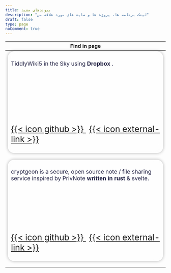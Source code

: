 ```yaml
---
title: پیوندهای مفید
description: "لینک برنامه ها، پروژه ها و سایت های مورد علاقه من"
draft: false
type: page
noComment: true
---
```


<table id="myCards">
  <thead>
    <tr>
      <th>Find in page</th>
    </tr>
  </thead>
  <tbody>
    <tr>
      <td>
        <div class="card" dir=ltr>
          <p>TiddlyWiki5 in the Sky using <strong> Dropbox </strong>.</p>
          <p class="card-footer">
            <a class="icon" href="https://github.com/mer30hamid/tw5-dropbox" target="_blank" rel="noreferrer noopener me">
                {{< icon github >}}
            </a>
            <a class="icon" href="https://mer30hamid.github.io/tw5-dropbox/" target="_blank" rel="noreferrer noopener me">
                {{< icon external-link >}}
            </a>
          </p>
        </div>
      </td>
    </tr>
    <tr>
      <td>
        <div class="card" dir=ltr>
          <p>cryptgeon is a secure, open source note / file sharing service inspired by PrivNote <strong> written in rust </strong> & svelte.</p>
          <p class="card-footer">
            <a class="icon" href="https://github.com/cupcakearmy/cryptgeon" target="_blank" rel="noreferrer noopener me">
                {{< icon github >}}
            </a>
            <a class="icon" href="https://cryptgeon.org/" target="_blank" rel="noreferrer noopener me">
                {{< icon external-link >}}
            </a>
          </p>
        </div>
      </td>
    </tr>
  </tbody>
</table>



<div id="wrapper"></div>

<script src="https://cdn.jsdelivr.net/npm/gridjs@6.2.0/dist/gridjs.production.min.js"></script>
<script src="https://cdn.jsdelivr.net/npm/gridjs@6.2.0/l10n/dist/l10n.umd.js"></script>
<link rel="stylesheet" href="https://cdn.jsdelivr.net/npm/gridjs@6.2.0/dist/theme/mermaid.min.css">

<style>

/* Container needed to position the button. Adjust the width as needed */
.changBgBtn {
  position: relative;
  width: 12%;
}

/* Make the image responsive */
.changBgBtn img {
  width: 100%;
  height: auto;
}

/* Style the button and place it in the middle of the container/image */
.changBgBtn .btn {
  position: absolute;
  top: 50%;
  left: 50%;
  transform: translate(-50%, -50%);
  -ms-transform: translate(-50%, -50%);
  background-color: #555;
  color: white;
  font-size: 16px;
  padding: 12px 24px;
  border: none;
  cursor: pointer;
  border-radius: 5px;
}

.changBgBtn .btn:hover {
  background-color: black;
}



.card {
  font-size: 1.1em;
  color: #224;
  max-width: 500px;
  min-height: 200px;
  height: 300px;
  display: flex;
  flex-direction: column;
  justify-content: space-between;
  margin-bottom: 15px;
  padding: 0.5em;
  border: 1px solid rgba(255, 255, 255, .25);
  border-radius: 20px;
  background-color: rgba(255, 255, 255, 0.45);
  box-shadow: 0 0 10px 1px rgba(0, 0, 0, 0.25);
  backdrop-filter: blur(15px);
}

.card-footer a{
  font-size: 0.75em;
}

.card-footer a.icon {
  font-size: 1.5em;
  margin-right: 10px;
}



.gridjs-search{
  float: right;
}


.gridjs-wrapper, .gridjs-td, .gridjs-tr, .gridjs-tbody, .gridjs-table{
    background: transparent !important;
    border: none !important;
    max-width: 620px !important;
    box-shadow: none;
}

.gridjs-footer, .gridjs-pages button{
  max-width: 620px !important;
  color: #224;
  background-color: rgba(255, 255, 255, 0.45) !important;
  box-shadow: 0 0 10px 1px rgba(0, 0, 0, 0.25);
  backdrop-filter: blur(15px);
}


body{
    background-image: url("/bg/3.jpg") !important;
    background-attachment: fixed;
}


/* input.gridjs-input, .gridjs-search-input{
    min-height: 40px;
    margin: 0 20px 10px 0;
    width: 250px;
    padding: 0 15px 0 15px;
    border-radius: 25px;
    background-color: #e7fff1f5;
} */

.gridjs-message{
    color: oldlace
}

.gridjs-pagination .gridjs-pages button:first-child {
  border-bottom-left-radius: unset;
  border-top-left-radius: unset;
  border-bottom-right-radius: 6px;
  border-top-right-radius: 6px;
}

.gridjs-pagination .gridjs-pages button:last-child:focus {
  margin-right: unset;
  margin-left: 0;
}

.gridjs-pagination .gridjs-pages button:last-child {
  border-bottom-right-radius: unset;
  border-top-right-radius: unset;
  border-right: unset;
  border-bottom-left-radius: 6px;
  border-top-left-radius: 6px;
  border-left: 1px solid #d2d6dc;
}

</style>

<script>

// for(let i=1;i<=13;++i){
//   document.write('<div class="changBgBtn">');
//   document.write('<img src="/bg/'+ i +'.png" alt="Snow">');
//   document.write('<button class="btn" onclick="document.getElementsByClassName(\'app-container\')[0].style.background=\'url(/bg/' + i + '.png)\'">Set ' + i + '</button>');
//   document.write('</div>');
// }

myCards = document.getElementById("myCards");

const grid = new gridjs.Grid({
  from: myCards,
  language: gridjs.l10n.faIR,
  search: {
    ignoreHiddenColumns: false,
  },
  pagination: {
    limit: 5
  },
  style: {
    th: {'display': 'none'}}
});


let wrp = document.getElementById("wrapper");

grid.render(wrp);

window.onload = function() {
    wrp.getElementsByTagName("input")[0].focus();
};

</script>